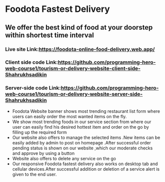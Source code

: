 # Foodota Fastest Delivery


## We offer the best kind of food at your doorstep within shortest time interval



### Live site Link:https://foodota-online-food-delivery.web.app/
### Client side code Link:https://github.com/programming-hero-web-course1/tourism-or-delivery-website-client-side-Shahrukhsadikin
### Server-side code Link:https://github.com/programming-hero-web-course1/tourism-or-delivery-website-server-side-Shahrukhsadikin


* Foodota Website banner shows most trending restaurant list form where users can easily order the most wanted items on the fly.
* We show most trending foods in our service section from where our user can easily find his desired hottest item and order on the go by filling up the required form
* Our website also offers to manage the selected items .New items can be easily added by admin to post on homepage .After successful order pending status is shown on our website ,which our moderate checks and approve by using a button
* Website also offers to delete any service on the go
* Our responsive Foodota fastest delivery also works on desktop tab and cellular devices.After successful addition or deletion of a service alert is given to the end user.
